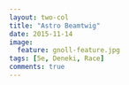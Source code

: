 ```yaml
---
layout: two-col
title: "Astro Beamtwig"
date: 2015-11-14
image:
  feature: gnoll-feature.jpg
tags: [5e, Deneki, Race]
comments: true
---
```

